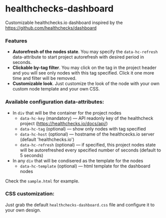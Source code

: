 # healthchecks-dashboard

Customizable healthchecks.io dashboard inspired by the https://github.com/healthchecks/dashboard

### Features

* **Autorefresh of the nodes state**. You may specify the `data-hc-refresh` data-attribute to start project autorefresh
  with desired period in seconds.
* **Clickable by-tag filter**. You may click on the tag in the project header and you will see only nodes with this tag
  specified. Click it one more time and filter will be removed.
* **Customizable look**. Just customize the look of the node with your own custom node template and your own CSS.

### Available configuration data-attributes:

* In `div` that will be the container for the project nodes
    * `data-hc-key` (mandatory) — API readonly key of the healthcheck project (https://healthchecks.io/docs/api/)
    * `data-hc-tag` (optional) — show only nodes with tag specified
    * `data-hc-host` (optional) — hostname of the healthcecks.io server (default 'healthchecks.io')
    * `data-hc-refresh` (optional) — if specified, this project nodes state will be autorefreshed every specified number
      of seconds (default to 5 seconds)
* In any `div` that will be condisered as the template for the nodes
    * `data-hc-template` (optional) — html template for the dashboard nodes

Check the `sample.html` for example.

### CSS customization:

Just grab the default `healthchecks-dashboard.css` file and configure it to your own design.